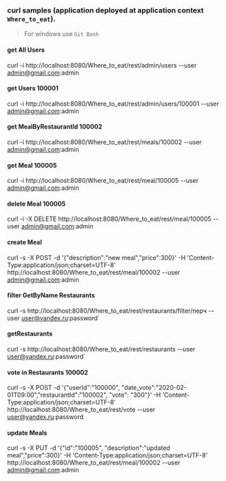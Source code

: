 ### curl samples (application deployed at application context `Where_to_eat`).
> For windows use `Git Bash`

#### get All Users
curl -i http://localhost:8080/Where_to_eat/rest/admin/users --user admin@gmail.com:admin

#### get Users 100001
curl -i http://localhost:8080/Where_to_eat/rest/admin/users/100001 --user admin@gmail.com:admin

#### get MealByRestaurantId 100002
curl -i http://localhost:8080/Where_to_eat/rest/meals/100002 --user admin@gmail.com:admin

#### get Meal 100005
curl -i http://localhost:8080/Where_to_eat/rest/meal/100005 --user admin@gmail.com:admin

#### delete Meal 100005
curl -i -X DELETE http://localhost:8080/Where_to_eat/rest/meal/100005 --user admin@gmail.com:admin

#### create Meal
curl -s -X POST -d '{"description":"new meal","price":300}' -H 'Content-Type:application/json;charset=UTF-8' http://localhost:8080/Where_to_eat/rest/meal/100002 --user admin@gmail.com:admin

#### filter GetByName Restaurants
curl -s http://localhost:8080/Where_to_eat/rest/restaurants/filter/перч --user user@yandex.ru:password`

#### getRestaurants
curl -s http://localhost:8080/Where_to_eat/rest/restaurants --user user@yandex.ru:password`

#### vote in Restaurants 100002
curl -s -X POST -d '{"userId":"100000", "date_vote":"2020-02-01T09:00","restaurantId":"100002", "vote": "300"}' -H 'Content-Type:application/json;charset=UTF-8'  http://localhost:8080/Where_to_eat/rest/vote --user user@yandex.ru:password

#### update Meals
curl -s -X PUT -d '{"id":"100005", "description":"updated meal","price":300}' -H 'Content-Type:application/json;charset=UTF-8' http://localhost:8080/Where_to_eat/rest/meal/100002  --user admin@gmail.com:admin